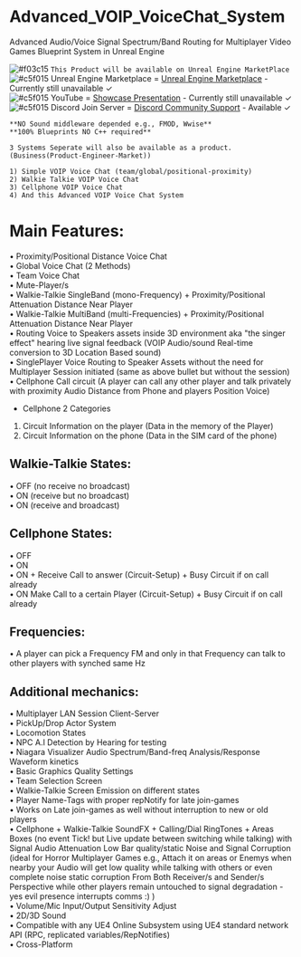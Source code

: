 # Advanced_VOIP_VoiceChat_System
Advanced Audio/Voice Signal Spectrum/Band Routing for Multiplayer Video Games Blueprint System in Unreal Engine<br/>

![#f03c15](https://via.placeholder.com/15/f03c15/000000?text=+) `This Product will be available on Unreal Engine MarketPlace`<br/>
![#c5f015](https://via.placeholder.com/15/c5f015/000000?text=+) Unreal Engine Marketplace = [Unreal Engine Marketplace](https://www.unrealengine.com/marketplace/en-US/store) - Currently still unavailable &check;<br/>
![#c5f015](https://via.placeholder.com/15/c5f015/000000?text=+) YouTube = [Showcase Presentation](https://www.youtube.com) - Currently still unavailable &check;<br/>
![#c5f015](https://via.placeholder.com/15/c5f015/000000?text=+) Discord Join Server = [Discord Community Support](https://discord.gg/QkWNVTrt) - Available &check;<br/>

```
**NO Sound middleware depended e.g., FMOD, Wwise**
**100% Blueprints NO C++ required**
```

```
3 Systems Seperate will also be available as a product. (Business(Product-Engineer-Market))

1) Simple VOIP Voice Chat (team/global/positional-proximity)
2) Walkie Talkie VOIP Voice Chat
3) Cellphone VOIP Voice Chat
4) And this Advanced VOIP Voice Chat System
```

# Main Features:<br/>
• Proximity/Positional Distance Voice Chat<br/>
• Global Voice Chat (2 Methods)<br/>
• Team Voice Chat<br/>
• Mute-Player/s<br/>
• Walkie-Talkie SingleBand (mono-Frequency) + Proximity/Positional Attenuation Distance Near Player<br/>
• Walkie-Talkie MultiBand (multi-Frequencies) + Proximity/Positional Attenuation Distance Near Player<br/>
• Routing Voice to Speakers assets inside 3D environment aka "the singer effect" hearing live signal feedback (VOIP Audio/sound Real-time conversion to 3D Location Based sound)<br/>
• SinglePlayer Voice Routing to Speaker Assets without the need for Multiplayer Session initiated (same as above bullet but without the session)<br/>
• Cellphone Call circuit (A player can call any other player and talk privately with proximity Audio Distance from Phone and players Position Voice)<br/>
-  Cellphone 2 Categories<br/>
1) Circuit Information on the player (Data in the memory of the Player)<br/>
2) Circuit Information on the phone (Data in the SIM card of the phone)<br/>

## Walkie-Talkie States:<br/>
• OFF (no receive no broadcast)<br/>
• ON (receive but no broadcast)<br/>
• ON (receive and broadcast)<br/>

## Cellphone States:<br/>
• OFF<br/>
• ON<br/>
• ON + Receive Call to answer (Circuit-Setup) + Busy Circuit if on call already<br/>
• ON Make Call to a certain Player (Circuit-Setup) + Busy Circuit if on call already<br/>

## Frequencies:<br/>
• A player can pick a Frequency FM and only in that Frequency can talk to other players with synched same Hz<br/>

## Additional mechanics:<br/>
• Multiplayer LAN Session Client-Server<br/>
• PickUp/Drop Actor System<br/>
• Locomotion States<br/>
• NPC A.I Detection by Hearing for testing<br/>
• Niagara Visualizer Audio Spectrum/Band-freq Analysis/Response Waveform kinetics<br/>
• Basic Graphics Quality Settings<br/>
• Team Selection Screen<br/>
• Walkie-Talkie Screen Emission on different states<br/>
• Player Name-Tags with proper repNotify for late join-games<br/>
• Works on Late join-games as well without interruption to new or old players<br/>
• Cellphone + Walkie-Talkie SoundFX + Calling/Dial RingTones + Areas Boxes (no event Tick! but Live update between switching while talking) with Signal Audio Attenuation Low Bar quality/static Noise and Signal Corruption (ideal for Horror Multiplayer Games e.g., Attach it on areas or Enemys when nearby your Audio will get low quality while talking with others or even complete noise static corruption From Both Receiver/s and Sender/s Perspective while other players remain untouched to signal degradation - yes evil presence interrupts comms :) )<br/>
• Volume/Mic Input/Output Sensitivity Adjust<br/>
• 2D/3D Sound<br/>
• Compatible with any UE4 Online Subsystem using UE4 standard network API (RPC, replicated variables/RepNotifies)<br/>
• Cross-Platform<br/>
